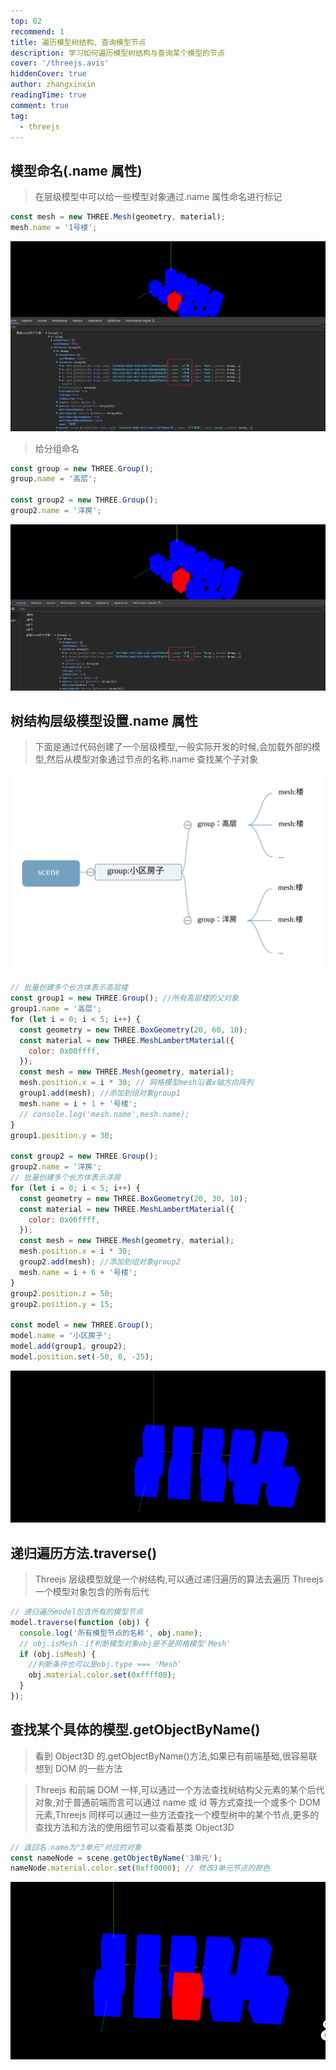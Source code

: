 ```yaml
---
top: 62
recommend: 1
title: 遍历模型树结构、查询模型节点
description: 学习如何遍历模型树结构与查询某个模型的节点
cover: '/threejs.avis'
hiddenCover: true
author: zhangxinxin
readingTime: true
comment: true
tag:
  - threejs
---
```


## 模型命名(.name 属性)

> 在层级模型中可以给一些模型对象通过.name 属性命名进行标记

```js
const mesh = new THREE.Mesh(geometry, material);
mesh.name = '1号楼';
```

![](../../public/threejs/层级模型-mesh命名.png)

> 给分组命名

```js
const group = new THREE.Group();
group.name = '高层';

const group2 = new THREE.Group();
group2.name = '洋房';
```

![](../../public/threejs/层级模型命名-name.png)

## 树结构层级模型设置.name 属性

> 下面是通过代码创建了一个层级模型,一般实际开发的时候,会加载外部的模型,然后从模型对象通过节点的名称.name 查找某个子对象

![](../../public/threejs/层级模型.svg)

```js
// 批量创建多个长方体表示高层楼
const group1 = new THREE.Group(); //所有高层楼的父对象
group1.name = '高层';
for (let i = 0; i < 5; i++) {
  const geometry = new THREE.BoxGeometry(20, 60, 10);
  const material = new THREE.MeshLambertMaterial({
    color: 0x00ffff,
  });
  const mesh = new THREE.Mesh(geometry, material);
  mesh.position.x = i * 30; // 网格模型mesh沿着x轴方向阵列
  group1.add(mesh); //添加到组对象group1
  mesh.name = i + 1 + '号楼';
  // console.log('mesh.name',mesh.name);
}
group1.position.y = 30;

const group2 = new THREE.Group();
group2.name = '洋房';
// 批量创建多个长方体表示洋房
for (let i = 0; i < 5; i++) {
  const geometry = new THREE.BoxGeometry(20, 30, 10);
  const material = new THREE.MeshLambertMaterial({
    color: 0x00ffff,
  });
  const mesh = new THREE.Mesh(geometry, material);
  mesh.position.x = i * 30;
  group2.add(mesh); //添加到组对象group2
  mesh.name = i + 6 + '号楼';
}
group2.position.z = 50;
group2.position.y = 15;

const model = new THREE.Group();
model.name = '小区房子';
model.add(group1, group2);
model.position.set(-50, 0, -25);
```

![](../../public/threejs/层级模型-案例1.png)

## 递归遍历方法.traverse()

> Threejs 层级模型就是一个树结构,可以通过递归遍历的算法去遍历 Threejs 一个模型对象包含的所有后代

```js
// 递归遍历model包含所有的模型节点
model.traverse(function (obj) {
  console.log('所有模型节点的名称', obj.name);
  // obj.isMesh：if判断模型对象obj是不是网格模型'Mesh'
  if (obj.isMesh) {
    //判断条件也可以是obj.type === 'Mesh'
    obj.material.color.set(0xffff00);
  }
});
```

## 查找某个具体的模型.getObjectByName()

> 看到 Object3D 的.getObjectByName()方法,如果已有前端基础,很容易联想到 DOM 的一些方法

> Threejs 和前端 DOM 一样,可以通过一个方法查找树结构父元素的某个后代对象,对于普通前端而言可以通过 name 或 id 等方式查找一个或多个 DOM 元素,Threejs 同样可以通过一些方法查找一个模型树中的某个节点,更多的查找方法和方法的使用细节可以查看基类 Object3D

```js
// 返回名.name为"3单元"对应的对象
const nameNode = scene.getObjectByName('3单元');
nameNode.material.color.set(0xff0000); // 修改3单元节点的颜色
```

![](../../public/threejs/层级模型-案例2.png)
